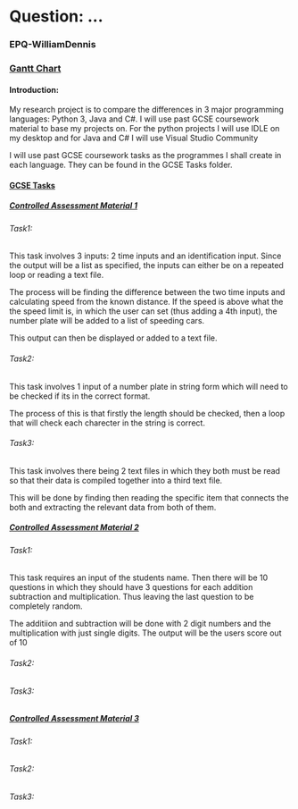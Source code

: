 # Question: ...
### EPQ-WilliamDennis
### [Gantt Chart](https://docs.google.com/spreadsheets/d/1--2cGY8hnuUD1YeF-Mha0ihXLcx8LqJEYpkNGNovKaA/edit?usp=sharing)
#### Introduction:
My research project is to compare the differences in 3 major programming languages: Python 3, Java and C#. I will use past GCSE coursework material to base my projects on. For the python projects I will use IDLE on my desktop and for Java and C# I will use Visual Studio Community

I will use past GCSE coursework tasks as the programmes I shall create in each language. They can be found in the GCSE Tasks folder. 

#### [GCSE Tasks](https://github.com/wd7512/EPQ-WilliamDennis/tree/master/GCSE%20Tasks)

##### [Controlled Assessment Material 1](https://github.com/wd7512/EPQ-WilliamDennis/blob/master/GCSE%20Tasks/A453CA1Jun15_104064.pdf) 

###### Task1:
This task involves 3 inputs: 2 time inputs and an identification input. Since the output will be a list as specified, the inputs can either be on a repeated loop or reading a text file.

The process will be finding the difference between the two time inputs and calculating speed from the known distance. If the speed is above what the the speed limit is, in which the user can set (thus adding a 4th input), the number plate will be added to a list of speeding cars.

This output can then be displayed or added to a text file.

###### Task2:
This task involves 1 input of a number plate in string form which will need to be checked if its in the correct format.

The process of this is that firstly the length should be checked, then a loop that will check each charecter in the string is correct.

###### Task3:
This task involves there being 2 text files in which they both must be read so that their data is compiled together into a third text file.

This will be done by finding then reading the specific item that connects the both and extracting the relevant data from both of them.

##### [Controlled Assessment Material 2](https://github.com/wd7512/EPQ-WilliamDennis/blob/master/GCSE%20Tasks/A453CA2Jun15_104065.pdf)

###### Task1:
This task requires an input of the students name. Then there will be 10 questions in which they should have 3 questions for each addition subtraction and multiplication. Thus leaving the last question to be completely random.

The additiion and subtraction will be done with 2 digit numbers and the multiplication with just single digits. The output will be the users score out of 10
###### Task2:

###### Task3:

##### [Controlled Assessment Material 3](https://github.com/wd7512/EPQ-WilliamDennis/blob/master/GCSE%20Tasks/A453CA3Jun15_104066.pdf)

###### Task1:

###### Task2:

###### Task3:
